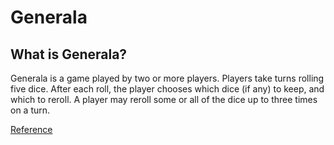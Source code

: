 # Generala

## What is Generala?

Generala is a game played by two or more players. Players take turns rolling five dice. After each roll, the player chooses which dice (if any) to keep, and which to reroll. A player may reroll some or all of the dice up to three times on a turn.

[Reference](https://en.wikipedia.org/wiki/Generala)
